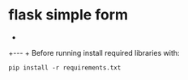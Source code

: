 # flask simple form
+
+---
+
Before running install required libraries with:

```
pip install -r requirements.txt
```